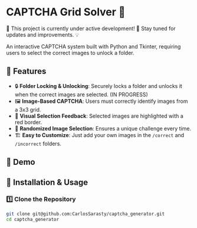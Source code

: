 # CAPTCHA Grid Solver 🔐

🚧 This project is currently under active development! 🚀 Stay tuned for updates and improvements. 💡

An interactive CAPTCHA system built with Python and Tkinter, requiring users to select the correct images to unlock a folder.

## 📝 Features
- 🔒 **Folder Locking & Unlocking**: Securely locks a folder and unlocks it when the correct images are selected. (IN PROGRESS)
- 🖼️ **Image-Based CAPTCHA**: Users must correctly identify images from a 3x3 grid.
- 🎨 **Visual Selection Feedback**: Selected images are highlighted with a red border.
- 🎲 **Randomized Image Selection**: Ensures a unique challenge every time.
- 🏗️ **Easy to Customize**: Just add your own images in the `/correct` and `/incorrect` folders.

## 📸 Demo

## 🚀 Installation & Usage
### 1️⃣ Clone the Repository
```sh
git clone git@github.com:CarlosSarasty/captcha_generator.git
cd captcha_generator
